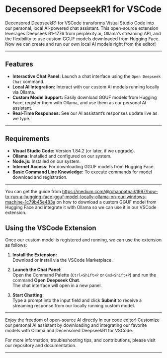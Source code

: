 
# Decensored DeepseekR1 for VSCode

Decensored DeepseekR1 for VSCode transforms Visual Studio Code into our personal, local AI-powered chat assistant. This open-source extension leverages Deepseek R1-1776 from perplexity.ai, Ollama’s streaming API, and the flexibility to use custom GGUF models downloaded from Hugging Face. Now we can create and run our own local AI models right from the editor!

---

## Features

- **Interactive Chat Panel:** Launch a chat interface using the `Open Deepseek Chat` command.
- **Local AI Integration:** Interact with our custom AI models running locally via Ollama.
- **Custom Model Support:** Easily download GGUF models from Hugging Face, register them with Ollama, and use them as our personal AI assistant.
- **Real-Time Responses:** See our AI assistant’s responses update live as we type.

---

## Requirements

- **Visual Studio Code:** Version 1.84.2 (or later, if we upgrade).
- **Ollama:** Installed and configured on our system.
- **Node.js:** Installed on our system.
- **Internet Access:** For downloading GGUF models from Hugging Face.
- **Basic Command Line Knowledge:** To execute commands for model download and registration.

---

You can get the guide from https://medium.com/@rohanpatnaik1997/how-to-run-a-hugging-face-gguf-model-locally-ollama-on-our-windows-machine-1c79b45e483a
on how to download a custom GGUF model from Hugging Face and integrate it with Ollama so we can use it in our VSCode extension.


## Using the VSCode Extension

Once our custom model is registered and running, we can use the extension as follows:

1. **Install the Extension:**  
   Download or install via the VSCode Marketplace.

2. **Launch the Chat Panel:**  
   Open the Command Palette (`Ctrl+Shift+P` or `Cmd+Shift+P`) and run the command **Open Deepseek Chat**.  
   The chat interface will open in a new panel.

3. **Start Chatting:**  
   Type a prompt into the input field and click **Submit** to receive a streaming response from our locally running custom model.

---

Enjoy the freedom of open-source AI directly in our code editor! Customize our personal AI assistant by downloading and integrating our favorite models with Ollama and Decensored DeepseekR1 for VSCode.

For more information, troubleshooting tips, and contributions, please visit our repository and documentation.

---
